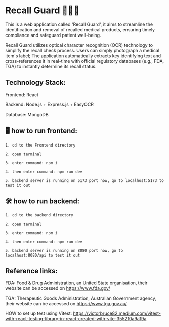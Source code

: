 # Recall Guard 🧘‍♀️🔆

This is a web application called 'Recall Guard', it aims to streamline the identification and removal of recalled medical products, ensuring timely compliance and safeguard patient well-being.

Recall Guard utilizes optical character recognition (OCR) technology to simplify the recall check process. Users can simply photograph a medical item's label; The application automatically extracts key identifying text and cross-references it in real-time with official regulatory databases (e.g., FDA, TGA) to instantly determine its recall status.

## Technology Stack:
Frontend: React

Backend: Node.js + Express.js + EasyOCR

Database: MongoDB


## 🖥️ how to run frontend:

    1. cd to the Frontend directory

    2. open terminal 

    3. enter command: npm i 

    4. then enter command: npm run dev

    5. backend server is running on 5173 port now, go to localhost:5173 to test it out


## 🛠️ how to run backend:

    1. cd to the backend directory

    2. open terminal

    3. enter command: npm i 

    4. then enter command: npm run dev

    5. backend server is running on 8080 port now, go to localhost:8080/api to test it out


## Reference links:

FDA: Food & Drug Administration, an United State organisation, their website 
can be accessed on https://www.fda.gov/

TGA: Therapeutic Goods Administration, Australian Government agency, their
website can be accessed on https://www.tga.gov.au/

HOW to set up test using Vitest: https://victorbruce82.medium.com/vitest-with-react-testing-library-in-react-created-with-vite-3552f0a9a19a





